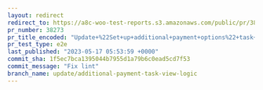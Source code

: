 ```yaml
---
layout: redirect
redirect_to: https://a8c-woo-test-reports.s3.amazonaws.com/public/pr/38273/e2e/index.html
pr_number: 38273
pr_title_encoded: "Update+%22Set+up+additional+payment+options%22+task+view+%26+complete+logic"
pr_test_type: e2e
last_published: "2023-05-17 05:53:59 +0000"
commit_sha: 1f5ec7bca1395044b7955d1a79b6c0ead5cd7f53
commit_message: "Fix lint"
branch_name: update/additional-payment-task-view-logic
---
```

